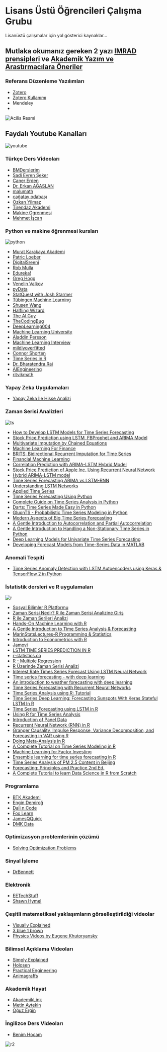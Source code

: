 # Lisans Üstü Öğrencileri Çalışma Grubu
Lisanüstü çalışmalar için yol gösterici kaynaklar...


## Mutlaka okumanız gereken 2 yazı [IMRAD prensipleri] ve [Akademik Yazım ve Arastırmacılara Öneriler]

### Referans Düzenleme Yazılımları
- [Zotero]
- [Zotero Kullanımı]
- Mendeley
- 

![Acilis Resmi](her_is_zor_baslar.png)


## Faydalı Youtube Kanalları
![youtube](youtube.png)

### Türkçe Ders Videoları
- [BMDerslerim]
- [Şadi Evren Şeker]
- [Caner Erden]
- [Dr. Erkan AĞASLAN]
- [malumath]
- [çağatay odabaşı]
- [Ozkan Yilmaz]
- [Tirendaz Akademi]
- [Makine Ogrenmesi]
- [Mehmet İşcan]

### Python ve makine öğrenmesi kursları
![python](python_logo.png)
- [Murat Karakaya Akademi]
- [Patric Loeber]
- [DigitalSreeni]
- [Rob Mulla]    
- [Edureka!]
- [Greg Hogg]
- [Venelin Valkov]
- [pyData]
- [StatQuest with Josh Starmer]
- [Tübingen Machine Learning]
- [Shusen Wang]
- [Halfling Wizard]
- [The AI Guy]
- [TheCodingBug]
- [DeepLearning004]
- [Machine Learning University]
- [Aladdin Persson]
- [Machine Learning Interview]
- [mildlyoverfitted]
- [Connor Shorten]
- [Time Series in R]
- [Dr. Bharatendra Rai]
- [AIEngineering]
- [ritvikmath]

### Yapay Zeka Uygulamaları
- [Yapay Zeka İle Hisse Analizi]

### Zaman Serisi Analizleri
![ts](ts.png)
- [How to Develop LSTM Models for Time Series Forecasting]
- [Stock Price Prediction using LSTM, FBProphet and ARIMA Model]
- [Multivariate Imputation by Chained Equations]
- [Machine Learning For Finance]
- [BRITS: Bidirectional Recurrent Imputation for Time Series]
- [Financial Machine Learning]
- [Correlation Prediction with ARIMA-LSTM Hybrid Model]
- [Stock Price Prediction of Apple Inc. Using Recurrent Neural Network]
- [Hybrid ARIMA-LSTM model]
- [Time Series Forecasting ARIMA vs LSTM-RNN]
- [Understanding LSTM Networks]
- [Applied Time Series]
- [Time Series Forecasting Using Python]
- [Complete Guide on Time Series Analysis in Python]
- [Darts: Time Series Made Easy in Python]
- [GluonTS - Probabilistic Time Series Modeling in Python]
- [Modern Aspects of Big Time Series Forecasting]
- [A Gentle Introduction to Autocorrelation and Partial Autocorrelation]
- [A Gentle Introduction to Handling a Non-Stationary Time Series in Python]
- [Deep Learning Models for Univariate Time Series Forecasting]
- [Developing Forecast Models from Time-Series Data in MATLAB]

### Anomali Tespiti
- [Time Series Anomaly Detection with LSTM Autoencoders using Keras & TensorFlow 2 in Python]

### İstatistik dersleri ve R uygulamaları
![r](r.png)
- [Sosyal Bilimler R Platformu]
- [Zaman Serisi Nedir? R ile Zaman Serisi Analizine Giriş]
- [R ile Zaman Serileri Analizi]
- [Hands-On Machine Learning with R]
- [A Gentle Introduction to Time Series Analysis & Forecasting]
- [MarinStatsLectures-R Programming & Statistics]
- [Introduction to Econometrics with R]
- [Jamovi]
- [LSTM TIME SERIES PREDICTION IN R]
- [r-statistics.co]
- [R - Multiple Regression]
- [R Üzerinde Zaman Serisi Analizi]
- [Interest Rate Times Series Forecast Using LSTM Neural Network]
- [Time series forecasting - with deep learning]
- [An introduction to weather forecasting with deep learning]
- [Time Series Forecasting with Recurrent Neural Networks]
- [Time Series Analysis using R: Tutorial]
- [Time Series Deep Learning: Forecasting Sunspots With Keras Stateful LSTM In R]
- [Time Series Forecasting using LSTM in R]
- [Using R for Time Series Analysis]
- [Introduction of Panel Data]
- [Recurrent Neural Network (RNN) in R]
- [Granger Causality, Impulse Response, Variance Decomposition, and Forecasting in VAR using R]
- [Doing Meta-Analysis in R]
- [A Complete Tutorial on Time Series Modeling in R]
- [Machine Learning for Factor Investing]
- [Ensemble learning for time series forecasting in R]
- [Time Series Analysis of PM 2.5 Content in Beijing]
- [Forecasting: Principles and Practice 2nd Ed.]
- [A Complete Tutorial to learn Data Science in R from Scratch]

### Programlama
- [BTK Akademi]
- [Engin Demiroğ]
- [Dali n Code]
- [Fox Learn]
- [JamesQQuick]
- [DMK Data]


### Optimizasyon problemlerinin çözümü
- [Solving Optimization Problems]

### Sinyal İşleme
- [DrBennett]

### Elektronik
- [EETechStuff]
- [Shawn Hymel]

### Çeşitli matemetiksel yaklaşımların görselleştirildiği videolar 
- [Visually Explained]
- [3 blue 1 brown]
- [Physics Videos by Eugene Khutoryansky]

### Bilimsel Açıklama Videoları
- [Simply Explained]
- [Holosen]
- [Practical Engineering]
- [Animagraffs]

### Akademik Hayat
- [AkademikLink]
- [Metin Aytekin]
- [Oğuz Ergin]

### İngilizce Ders Videoları
- [Benim Hocam]

![r2](prop_vs_thesis.png)




[Rob Mulla]: <https://www.youtube.com/@robmulla>
[Visually Explained]: <https://www.youtube.com/c/BachirElKhadir/videos>
[Edureka!]:<https://www.youtube.com/@edurekaIN>
[Patric Loeber]:<https://www.youtube.com/@patloeber >
[DigitalSreeni]:<https://www.youtube.com/@DigitalSreeni>
[Greg Hogg]:<https://www.youtube.com/@GregHogg>
[BMDerslerim]: <https://www.youtube.com/bmderslerim>
[Caner Erden]: <https://www.youtube.com/@CanerErden>
[Venelin Valkov]:<https://www.youtube.com/@venelin_valkov>
[pyData]:<https://www.youtube.com/@PyDataTV>
[StatQuest with Josh Starmer]:<https://www.youtube.com/@statquest>
[EETechStuff]:<https://www.youtube.com/@EETechStuff>
[Engin Demiroğ]:<https://www.youtube.com/@engindemirog2946>
[Dali n Code]:<https://www.youtube.com/@kesali>
[Shawn Hymel]:<https://www.youtube.com/@ShawnHymel>
[Fox Learn]:<https://www.youtube.com/@foxlearn>
[Dr. Erkan AĞASLAN]:<https://www.youtube.com/@DrErkanAGASLAN>
[Metin Aytekin]: <https://www.youtube.com/@metinaytekin>
[Simply Explained]:<https://www.youtube.com/@simplyexplained>
[JamesQQuick]:<https://www.youtube.com/@JamesQQuick>
[Tübingen Machine Learning]:<https://www.youtube.com/@TubingenML>
[Shusen Wang]: <https://www.youtube.com/@ShusenWangEng>
[Halfling Wizard]: <https://www.youtube.com/@HalflingWizard>
[DrBennett]: <https://www.youtube.com/@TheCuzincuz/videos>
[DMK Data]: <https://www.youtube.com/@dmkdata/videos>
[Holosen]: <https://www.youtube.com/@Holosen>
[malumath]: <https://www.youtube.com/@malumath/videos>
[The AI Guy]:<https://www.youtube.com/@TheAIGuy>
[TheCodingBug]: <https://www.youtube.com/@TheCodingBug>
[DeepLearning004]: <https://www.youtube.com/@DeepLearning004>
[Machine Learning University]: <https://www.youtube.com/@machinelearninguniversity1942/videos>
[Practical Engineering]: <https://www.youtube.com/@PracticalEngineeringChannel>
[çağatay odabaşı]: <https://www.youtube.com/@cagatayodabasi>
[Aladdin Persson]: <https://www.youtube.com/@AladdinPersson>
[Benim Hocam]: <https://www.youtube.com/watch?v=co6aMiWFR6k&list=PLHZykYpdC0G6ex1LLbeAMXd2EQwIurPqf&ab_channel=BenimHocam>
[Yapay Zeka İle Hisse Analizi]: <https://www.youtube.com/@yapayzekahisse/videos>
[Animagraffs]: <https://www.youtube.com/@animagraffs>
[Machine Learning Interview]: <https://www.youtube.com/@machinelearninginterview4023>
[mildlyoverfitted]: <https://www.youtube.com/@mildlyoverfitted>
[Connor Shorten]: <https://www.youtube.com/@connorshorten6311>
[Oğuz Ergin]: <https://www.youtube.com/@oguz_ergin>
[MarinStatsLectures-R Programming & Statistics]: <https://www.youtube.com/@marinstatlectures>
[How to Develop LSTM Models for Time Series Forecasting]: <https://machinelearningmastery.com/how-to-develop-lstm-models-for-time-series-forecasting/#:~:text=Multi%2DStep%20Output.-,Univariate%20LSTM%20Models,next%20value%20in%20the%20sequence.>
[Stock Price Prediction using LSTM, FBProphet and ARIMA Model]: <https://github.com/AjayKumar1994/Stock-Price-Prediction-LSTM-FBProphet-ARIMA>
[Multivariate Imputation by Chained Equations]: <https://github.com/amices/mice>
[Machine Learning For Finance]: <https://github.com/anthonyng2/Machine-Learning-For-Finance>
[BRITS: Bidirectional Recurrent Imputation for Time Series]: <https://github.com/caow13/BRITS>
[Financial Machine Learning]: <https://github.com/firmai/financial-machine-learning>
[Correlation Prediction with ARIMA-LSTM Hybrid Model]: <https://github.com/imhgchoi/ARIMA-LSTM-hybrid-corrcoef-predict>
[Stock Price Prediction of Apple Inc. Using Recurrent Neural Network]: <https://github.com/NourozR/Stock-Price-Prediction-LSTM>
[Hybrid ARIMA-LSTM model]: <https://github.com/cnaimo/hybrid-ARIMA-LSTM-model>
[Introduction to Econometrics with R]: <https://www.econometrics-with-r.org/>
[Jamovi]: <https://datalab.cc/jamovi/>
[LSTM TIME SERIES PREDICTION IN R]: <http://datasideoflife.com/?p=1171>
[r-statistics.co]: <http://r-statistics.co/>
[R - Multiple Regression]: <https://www.tutorialspoint.com/r/r_multiple_regression.htm>
[R Üzerinde Zaman Serisi Analizi]: <https://ravenfo.com/2018/12/24/r-uzerinde-zaman-serisi-analizi-bolum-1-zaman-serisi-regresyonu/>
[Interest Rate Times Series Forecast Using LSTM Neural Network]: <https://rpubs.com/jwcb1025/int_rate_lstm>
[Time series forecasting - with deep learning]: <https://rpubs.com/zkajdan/279967>
[An introduction to weather forecasting with deep learning]: <https://blogs.rstudio.com/ai/posts/2020-09-01-weather-prediction/>
[Time Series Forecasting with Recurrent Neural Networks]: <https://blogs.rstudio.com/ai/posts/2017-12-20-time-series-forecasting-with-recurrent-neural-networks/>
[Sosyal Bilimler R Platformu]: <https://bookdown.org/burak2358/SARP-TR/>
[Time Series Analysis using R: Tutorial]: <https://www.datacamp.com/tutorial/time-series-r>
[Time Series Deep Learning: Forecasting Sunspots With Keras Stateful LSTM In R]: <https://www.r-bloggers.com/2018/04/time-series-deep-learning-forecasting-sunspots-with-keras-stateful-lstm-in-r/>
[Time Series Forecasting using LSTM in R]: <http://rwanjohi.rbind.io/2018/04/05/time-series-forecasting-using-lstm-in-r/>
[Time Series in R]: <https://www.youtube.com/watch?v=QHsmAM6nktY&list=PLCj1LhGni3hOA2q0sfDNKBH9WIlLxXkbn&ab_channel=librarianwomack>
[Time Series Forecasting ARIMA vs LSTM-RNN]: <https://github.com/Divyatmika28/Time-Series-Forecasting---ARIMA-v-s-LSTM-RNN>
[Understanding LSTM Networks]: <https://colah.github.io/posts/2015-08-Understanding-LSTMs/>
[Using R for Time Series Analysis]: <https://a-little-book-of-r-for-time-series.readthedocs.io/en/latest/src/timeseries.html>
[Applied Time Series]: <https://www.youtube.com/watch?v=RJzmHkGWCxs&list=PLEuzmtv9IuT_vg5oE0lQyZR-wgbVeGztt&ab_channel=JustinEloriaga>
[Zaman Serisi Nedir? R ile Zaman Serisi Analizine Giriş]: <https://productphilosophy.com/zaman-serisi-analizi/>
[A Gentle Introduction to Time Series Analysis & Forecasting]: <https://wandb.ai/iamleonie/A-Gentle-Introduction-to-Time-Series-Analysis-Forecasting/reports/A-Gentle-Introduction-to-Time-Series-Analysis-Forecasting--VmlldzoyNjkxOTMz>
[Time Series Forecasting Using Python]: <https://www.analyticsvidhya.com/blog/2022/06/time-series-forecasting-using-python/>
[Complete Guide on Time Series Analysis in Python]: <https://www.kaggle.com/code/prashant111/complete-guide-on-time-series-analysis-in-python>
[Darts: Time Series Made Easy in Python]: <https://unit8.com/resources/darts-time-series-made-easy-in-python/>
[GluonTS - Probabilistic Time Series Modeling in Python]: <https://ts.gluon.ai/stable/>
[Modern Aspects of Big Time Series Forecasting]: <https://lovvge.github.io/Forecasting-Tutorial-IJCAI-2021/>
[Dr. Bharatendra Rai]: <https://www.youtube.com/@bkrai>
[Solving Optimization Problems]: <https://www.youtube.com/channel/UCNmyH0k1SpFOCIKKncS87cg>
[AIEngineering]: <https://www.youtube.com/@AIEngineeringLife>
[Introduction of Panel Data]: <https://www.youtube.com/watch?v=abGKu3kR0xI&list=PLBVaRzQdsqEq1xIJRDVgMBBobEN5NG7bv&ab_channel=MikleshYadav>
[R ile Zaman Serileri Analizi]: <https://www.youtube.com/watch?v=4TqNAvL1EbM&ab_channel=RLadiesAnkara>
[Recurrent Neural Network (RNN) in R]: <https://www.youtube.com/watch?v=oueuvXd4O9I&ab_channel=LiquidBrainBioinformatics>
[Granger Causality, Impulse Response, Variance Decomposition, and Forecasting in VAR using R]: <https://www.youtube.com/watch?v=aX8IANxjucA&ab_channel=JustinEloriaga>
[Time Series Anomaly Detection with LSTM Autoencoders using Keras & TensorFlow 2 in Python]: <https://www.youtube.com/watch?v=H4J74KstHTE&ab_channel=VenelinValkov>
[ritvikmath]: <https://www.youtube.com/@ritvikmath>
[Doing Meta-Analysis in R]: <https://bookdown.org/MathiasHarrer/Doing_Meta_Analysis_in_R/discovering-R.html#data-prep-R>
[A Complete Tutorial on Time Series Modeling in R]: <https://www.analyticsvidhya.com/blog/2015/12/complete-tutorial-time-series-modeling/>
[A Complete Tutorial to learn Data Science in R from Scratch]: <https://www.analyticsvidhya.com/blog/2016/02/complete-tutorial-learn-data-science-scratch/>
[A Gentle Introduction to Autocorrelation and Partial Autocorrelation]: <https://machinelearningmastery.com/gentle-introduction-autocorrelation-partial-autocorrelation/>
[A Gentle Introduction to Handling a Non-Stationary Time Series in Python]: <https://www.analyticsvidhya.com/blog/2018/09/non-stationary-time-series-python/>
[Hands-On Machine Learning with R]: <https://bradleyboehmke.github.io/HOML/>
[Machine Learning for Factor Investing]: <http://www.mlfactor.com/index.html>
[Deep Learning Models for Univariate Time Series Forecasting]: <https://machinelearningmastery.com/how-to-develop-deep-learning-models-for-univariate-time-series-forecasting/>
[Developing Forecast Models from Time-Series Data in MATLAB]: <https://www.mathworks.com/videos/developing-forecast-models-from-time-series-data-in-matlab-part-1-93067.html>
[Ensemble learning for time series forecasting in R]: <https://petolau.github.io/Ensemble-of-trees-for-forecasting-time-series/>
[Time Series Analysis of PM 2.5 Content in Beijing]: <https://github.com/josephsdavid/ChinesePM/tree/f449edc75b1e3fe022ed54d6625598b3a9455592>
[Forecasting: Principles and Practice 2nd Ed.]: <https://otexts.com/fpp2/>
[AkademikLink]: <https://www.youtube.com/@akademiklink>
[3 blue 1 brown]: <https://www.youtube.com/@3blue1brown>
[Physics Videos by Eugene Khutoryansky]: <https://www.youtube.com/@EugeneKhutoryansky/featured>
[Murat Karakaya Akademi]: <https://www.youtube.com/@MuratKarakayaAkademi>
[Şadi Evren Şeker]: <https://www.youtube.com/@Sadievrenseker_BK>
[Ozkan Yilmaz]: <https://www.youtube.com/@OzkanYilmaz>
[Tirendaz Akademi]: <https://www.youtube.com/@TirendazAkademi>
[Makine Ogrenmesi]: <https://www.youtube.com/@MakineOgrenmesi>
[BTK Akademi]: <https://www.btkakademi.gov.tr/>
[Mehmet İşcan]: <https://www.youtube.com/@memo8301>
[IMRAD prensipleri]: <https://github.com/bmdersleri/LisansUstu/blob/main/Bilimsel%20Yay%C4%B1n%20Haz%C4%B1rlama%20Teknikleri-%20I%CC%87MRAD.pdf>
[Akademik Yazım ve Arastırmacılara Öneriler]: <https://github.com/bmdersleri/Zaman-Serileri/blob/main/akademikYazimveArastirmacilaraOneriler.pdf>
[Zotero]: <http://www.zotero.org>
[Zotero Kullanımı]: <https://www.youtube.com/watch?v=6fVN6FGcReE&list=PLty-xcfaLVH5UQGSDyW_TaeEKfViNvVS7&ab_channel=Celal%C3%96ney>
